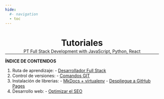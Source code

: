 ```yaml
---
hide:
  #- navigation
  - toc
---
```


<h1 style="text-align:center">Tutoriales</h1>

<p style="text-align: center; margin: -1rem 0 -.5rem 0;">PT Full Stack Development with JavaScript, Python, React</p>
<hr style="margin-top: .5rem;">

**ÍNDICE DE CONTENIDOS**

  1. Ruta de aprendizaje:
    - [Desarrollador Full Stack](ruta-aprendizaje/desarrollador-full-stack.md)
  2. Control de versiones:
    - [Comandos GIT](control-versiones/comandos-git.md)
  3. Instalación de librerias:
    - [MkDocs + virtualenv](instalacion-librerias/mkdocs.md)
    - [Despliegue a GitHub Pages](instalacion-librerias/gh-deploy.md)
  4. Desarrollo web:
    - [Optimizar el SEO](desarrollo-web/optimizar-seo.md)

<br>
<br>
